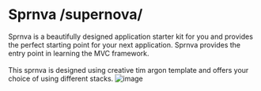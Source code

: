 # Sprnva /supernova/

Sprnva is a beautifully designed application starter kit for you and provides the perfect starting point for your next application. Sprnva provides the entry point in learning the MVC framework.
<br><br>
This sprnva is designed using creative tim argon template and offers your choice of using different stacks.
![image](https://user-images.githubusercontent.com/37282871/113674825-35440d80-96ed-11eb-8953-20d68802a597.png)

<!-- CREATE TABLE `projects` (
	`id` INT(11) NOT NULL AUTO_INCREMENT,
	`project_code` VARCHAR(13) NOT NULL DEFAULT '0' COLLATE 'latin1_swedish_ci',
	`project_name` VARCHAR(100) NOT NULL DEFAULT '0' COLLATE 'latin1_swedish_ci',
	`description` TEXT NOT NULL COLLATE 'latin1_swedish_ci',
	`date_added` DATETIME NOT NULL,
	PRIMARY KEY (`id`) USING BTREE
)
COLLATE='latin1_swedish_ci'
ENGINE=InnoDB
;
 -->
